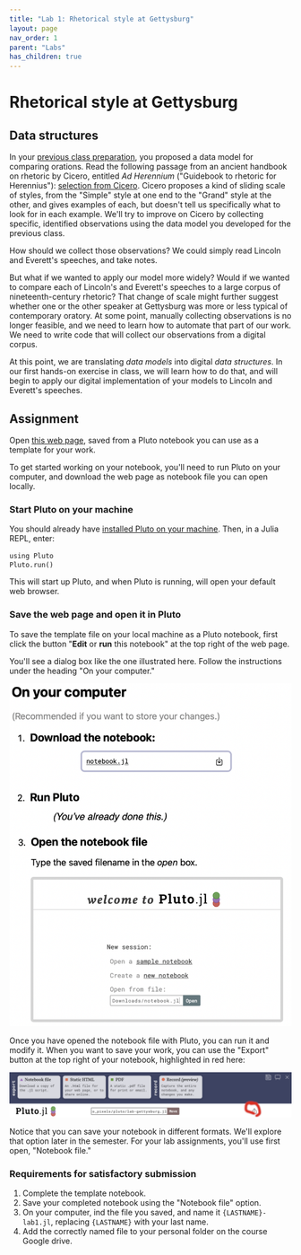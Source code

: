```yaml
---
title: "Lab 1: Rhetorical style at Gettysburg"
layout: page
nav_order: 1
parent: "Labs"
has_children: true
---
```


# Rhetorical style at Gettysburg

## Data structures

In your [previous class preparation](https://neelsmith.github.io/papyrus_to_pixels/classes/content+tech1/), you proposed a data model for comparing orations.   Read the following passage from an ancient handbook on rhetoric by Cicero, entitled *Ad Herennium* ("Guidebook to rhetoric for Herennius"): [selection from Cicero](./ad_herennium). Cicero proposes a kind of sliding scale of styles, from the "Simple" style at one end to the "Grand" style at the other, and gives examples of each, but doesn't tell us specifically what to look for in each example. We'll try to improve on Cicero by collecting specific, identified observations using the data model you developed for the previous class.

How should we collect those observations?  We could simply read Lincoln and Everett's speeches, and take notes.

But what if we wanted to apply our model more widely?  Would if we wanted to compare each of Lincoln's and Everett's speeches to a large corpus of nineteenth-century rhetoric? That change of scale might further suggest whether one or the other speaker at Gettysburg was more or less typical of contemporary oratory.  At some point, manually collecting observations is no longer feasible, and we need to learn how to automate that part of our work.  We need to write code that will collect our observations from a digital corpus.

At this point, we are translating *data models* into digital *data structures*.  In our first hands-on exercise in class, we will learn how to do that, and will begin to apply our digital implementation of your models to Lincoln and Everett's speeches.


## Assignment

Open [this web page](./lab-gettysburg.html), saved from a Pluto notebook you can use as a template for your work.

To get started working on your notebook, you'll need to run Pluto on your computer, and download the web page as notebook file you can open locally.

### Start Pluto on your machine


You should already have [installed Pluto on your machine](https://neelsmith.github.io/papyrus_to_pixels/techprereqs/). Then, in a Julia REPL, enter:

    using Pluto
    Pluto.run()

This will start up Pluto, and when Pluto is running, will open your default web browser.


### Save the web page and open it in Pluto


To save the template file on your local machine as a Pluto  notebook, first click the button  "**Edit** or **run** this notebook" at the top right of the web page.


You'll see a dialog box like the one illustrated here.  Follow the instructions under the heading "On your computer."

![](./pluto-nb.png)


Once you have opened the notebook file with Pluto, you can run it and modify it.  When you want to save your work, you can use the "Export" button at the top right of your notebook, highlighted in red here:

![](./dl-options2.png)    

Notice that you can save your notebook in different formats. We'll explore that option later in the semester. For your lab assignments, you'll use first open, "Notebook file."



### Requirements for satisfactory submission

1. Complete the template notebook.
2. Save your completed notebook using the "Notebook file" option. 
3. On your computer, ind the file you saved, and name it `{LASTNAME}-lab1.jl`, replacing `{LASTNAME}` with your last name.
4. Add the correctly named file to your personal folder on the course Google drive. 
    





